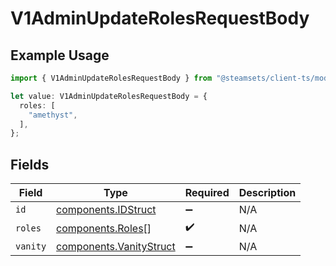 # V1AdminUpdateRolesRequestBody

## Example Usage

```typescript
import { V1AdminUpdateRolesRequestBody } from "@steamsets/client-ts/models/components";

let value: V1AdminUpdateRolesRequestBody = {
  roles: [
    "amethyst",
  ],
};
```

## Fields

| Field                                                              | Type                                                               | Required                                                           | Description                                                        |
| ------------------------------------------------------------------ | ------------------------------------------------------------------ | ------------------------------------------------------------------ | ------------------------------------------------------------------ |
| `id`                                                               | [components.IDStruct](../../models/components/idstruct.md)         | :heavy_minus_sign:                                                 | N/A                                                                |
| `roles`                                                            | [components.Roles](../../models/components/roles.md)[]             | :heavy_check_mark:                                                 | N/A                                                                |
| `vanity`                                                           | [components.VanityStruct](../../models/components/vanitystruct.md) | :heavy_minus_sign:                                                 | N/A                                                                |
